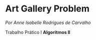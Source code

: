 # Art Gallery Problem

_Por Anne Isabelle Rodrigues de Carvalho_

Trabalho Prático I 
__Algoritmos II__

